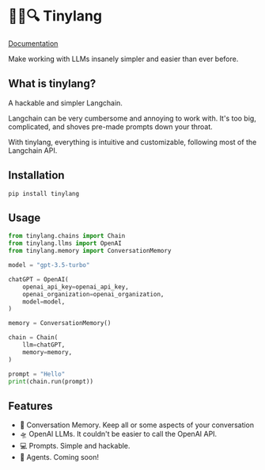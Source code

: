 # 🦜🔗🔍 Tinylang
[Documentation](https://astelmach01.github.io/tinylang/)


Make working with LLMs insanely simpler and easier than ever before.

## What is tinylang?
A hackable and simpler Langchain.

Langchain can be very cumbersome and annoying to work with. It's too big, complicated, and shoves pre-made prompts down your throat.

With tinylang, everything is intuitive and customizable, following most of the Langchain API.


## Installation

```shell
pip install tinylang
```

## Usage


```python
from tinylang.chains import Chain
from tinylang.llms import OpenAI
from tinylang.memory import ConversationMemory

model = "gpt-3.5-turbo"

chatGPT = OpenAI(
    openai_api_key=openai_api_key,
    openai_organization=openai_organization,
    model=model,
)

memory = ConversationMemory()

chain = Chain(
    llm=chatGPT,
    memory=memory,
)

prompt = "Hello"
print(chain.run(prompt))
```


## Features

- 🧠 Conversation Memory. Keep all or some aspects of your conversation
- 🛸 OpenAI LLMs. It couldn't be easier to call the OpenAI API.
- 💻 Prompts. Simple and hackable.
- 🤖 Agents. Coming soon!
